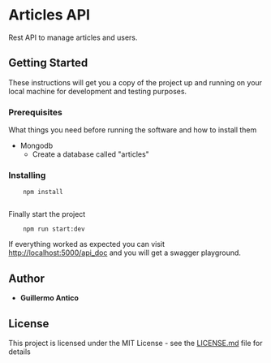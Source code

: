 # Articles API

Rest API to manage articles and users.

## Getting Started

These instructions will get you a copy of the project up and running on your local machine for development and testing purposes.

### Prerequisites

What things you need before running the software and how to install them

- Mongodb
    - Create a database called "articles" 
    
### Installing


```
    npm install
    
```

Finally start the project
  
```
    npm run start:dev
```

If everything worked as expected you can visit [http://localhost:5000/api_doc](http://localhost:5000/api_doc)
and you will get a swagger playground.

## Author

* **Guillermo Antico** 


## License

This project is licensed under the MIT License - see the [LICENSE.md](LICENSE.md) file for details

